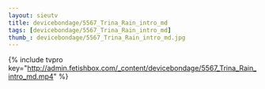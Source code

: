 ```yaml
--- 
layout: sieutv
title: devicebondage/5567_Trina_Rain_intro_md
tags: [devicebondage/5567_Trina_Rain_intro_md]
thumb_: devicebondage/5567_Trina_Rain_intro_md.jpg
---
```

{% include tvpro key="http://admin.fetishbox.com/_content/devicebondage/5567_Trina_Rain_intro_md.mp4" %} 
